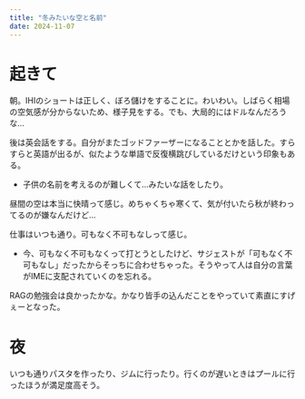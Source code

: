 ```yaml
---
title: "冬みたいな空と名前"
date: 2024-11-07
---
```


# 起きて
朝。IHIのショートは正しく、ぼろ儲けをすることに。わいわい。しばらく相場の空気感が分からないため、様子見をする。でも、大局的にはドルなんだろうな...

後は英会話をする。自分がまたゴッドファーザーになることとかを話した。すらすらと英語が出るが、似たような単語で反復横跳びしているだけという印象もある。
- 子供の名前を考えるのが難しくて...みたいな話をしたり。

昼間の空は本当に快晴って感じ。めちゃくちゃ寒くて、気が付いたら秋が終わってるのが嫌なんだけど...

仕事はいつも通り。可もなく不可もなしって感じ。
- 今、可もなく不可もなくって打とうとしたけど、サジェストが「可もなく不可もなし」だったからそっちに合わせちゃった。そうやって人は自分の言葉がIMEに支配されていくのを忘れる。

RAGの勉強会は良かったかな。かなり皆手の込んだことをやっていて素直にすげぇーとなった。


# 夜
いつも通りパスタを作ったり、ジムに行ったり。行くのが遅いときはプールに行ったほうが満足度高そう。